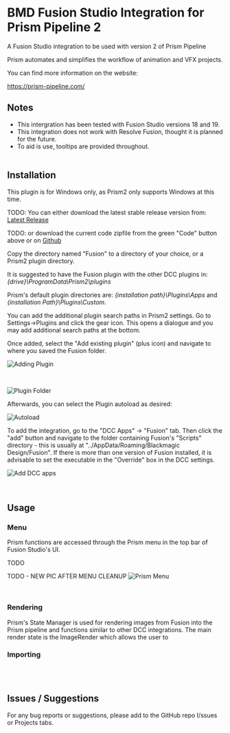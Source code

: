 # **BMD Fusion Studio Integration for Prism Pipeline 2**
A Fusion Studio integration to be used with version 2 of Prism Pipeline 

Prism automates and simplifies the workflow of animation and VFX projects.

You can find more information on the website:

https://prism-pipeline.com/


## **Notes**

- This intergration has been tested with Fusion Studio versions 18 and 19.
- This integration does not work with Resolve Fusion, thought it is planned for the future.
- To aid is use, tooltips are provided throughout.
<br/><br/>

## **Installation**

This plugin is for Windows only, as Prism2 only supports Windows at this time.

TODO:  You can either download the latest stable release version from: [Latest Release](https://github.com/Animatect/Prism2_PluginFusion/releases/latest)

TODO:  or download the current code zipfile from the green "Code" button above or on [Github](https://Animatect/Prism2_PluginFusion)

Copy the directory named "Fusion" to a directory of your choice, or a Prism2 plugin directory.

It is suggested to have the Fusion plugin with the other DCC plugins in: *{drive}\ProgramData\Prism2\plugins*

Prism's default plugin directories are: *{installation path}\Plugins\Apps* and *{installation Path}\Plugins\Custom*.

You can add the additional plugin search paths in Prism2 settings.  Go to Settings->Plugins and click the gear icon.  This opens a dialogue and you may add additional search paths at the bottom.

Once added, select the "Add existing plugin" (plus icon) and navigate to where you saved the Fusion folder.

![Adding Plugin](https://github.com/user-attachments/assets/59a083a6-88e0-439e-a228-51112e509b76)

<br/>

![Plugin Folder](https://github.com/user-attachments/assets/3858e04c-60e1-454c-91b1-7ba945d3d005)


Afterwards, you can select the Plugin autoload as desired:

![Autoload](https://github.com/user-attachments/assets/f254c8e9-9ff9-40ca-95f7-4a2fdb20946a)

To add the integration, go to the "DCC Apps" -> "Fusion" tab.  Then click the "add" button and navigate to the folder containing Fusion's "Scripts" directory - this is usually at "../AppData/Roaming/Blackmagic Design/Fusion".  If there is more than one version of Fusion installed, it is advisable to set the executable in the "Override" box in the DCC settings.

![Add DCC apps](https://github.com/user-attachments/assets/8d4d16ac-38d9-4849-ba8d-d9be7a077fca)

<br/>

## **Usage**

### **Menu**
Prism functions are accessed through the Prism menu in the top bar of Fusion Studio's UI.

TODO

TODO - NEW PIC AFTER MENU CLEANUP
![Prism Menu](https://github.com/user-attachments/assets/3e5fca21-8ca6-458c-a593-b0398d207930)


<br/>

### **Rendering**

Prism's State Manager is used for rendering images from Fusion into the Prism pipeline and functions similar to other DCC integrations.  The main render state is the ImageRender which allows the user to


### **Importing**




<br/><br/>


## **Issues / Suggestions**

For any bug reports or suggestions, please add to the GitHub repo I/ssues or Projects tabs.
